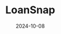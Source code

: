 ---  
layout: startup_page  
title: "LoanSnap"  
id: "goloansnap.com"  
permalink: "/loansnapgoloansnap.com10082024/"  
website: "https://www.goloansnap.com/"  
funding_round: ""  
funding_amount: "$100M"  
investors: "Virgin Group, Mantis Ventures, Baseline Ventures, Reid Hoffman"  
about: "LoanSnap is an AI-powered mortgage startup that aimed to simplify the home lending process using artificial intelligence. The company originated nearly 1,300 loans totaling almost $500 million in 2021 but experienced a significant decline in business due to rising interest rates. Its license to operate was revoked in Connecticut following multiple violations of state law."  
markets: "Fintech, AI, Financial Services, Lending, Mortgage"  
hq: "San Francisco, California, United States"  
founded_year: "2017"  
linkedin: "https://www.linkedin.com/company/loansnap"  
twitter: "https://twitter.com/LoanSnap"  
instagram: ""  
facebook: "https://www.facebook.com/loansnap/"  
crunchbase: "https://www.crunchbase.com/organization/loansnap"  
pitchbook: "https://pitchbook.com/profiles/company/226031-41"  

date_display: "08-Oct-2024"  
date: "2024-10-08"

# SEO Optimization  
meta_title: "LoanSnap -  Funding ($100M)"  
meta_description: "LoanSnap, LoanSnap is an AI-powered mortgage startup that aimed to simplify the home lending process using artificial intelligence. The company originated nearl..."  
meta_keywords: "LoanSnap, Fintech, AI, Financial Services, Lending, Mortgage,  funding"  
canonical_url: "https://startup.projectstartups.com/loansnapgoloansnap.com10082024/"  
---